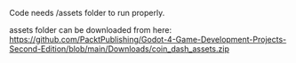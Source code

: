 Code needs /assets folder to run properly. 

assets folder can be downloaded from here: https://github.com/PacktPublishing/Godot-4-Game-Development-Projects-Second-Edition/blob/main/Downloads/coin_dash_assets.zip